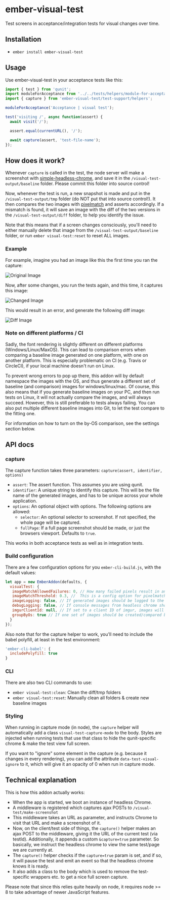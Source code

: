 # ember-visual-test

Test screens in acceptance/integration tests for visual changes over time.

## Installation

* `ember install ember-visual-test`

## Usage

Use ember-visual-test in your acceptance tests like this:

```js
import { test } from 'qunit';
import moduleForAcceptance from '../../tests/helpers/module-for-acceptance';
import { capture } from 'ember-visual-test/test-support/helpers';

moduleForAcceptance('Acceptance | visual test');

test('visiting /', async function(assert) {
  await visit('/');

  assert.equal(currentURL(), '/');

  await capture(assert, 'test-file-name');
});
```

## How does it work?

Whenever `capture` is called in the test, the node server will make a screenshot with 
[simple-headless-chrome](https://github.com/LucianoGanga/simple-headless-chrome), 
and save it in the `/visual-test-output/baseline` folder. Please commit this folder into source control!

Now, whenever the test is run, a new snapshot is made and put in the `/visual-test-output/tmp` folder 
(do NOT put that into source control!). It then compares the two images with 
[pixelmatch](https://github.com/mapbox/pixelmatch) and asserts accordingly. 
If a mismatch is found, it will save an image with the diff of the two versions in the `/visual-test-output/diff` folder, to help you identify the issue.

Note that this means that if a screen changes consciously, you'll need to either manually 
delete that image from the `/visual-test-output/baseline` folder, 
or run `ember visual-test:reset` to reset ALL images.

### Example

For example, imagine you had an image like this the first time you ran the capture:

![Original Image](docs/images/example-base-image.png)

Now, after some changes, you run the tests again, and this time, it captures this image:

![Changed Image](docs/images/example-comparison-image.png)

This would result in an error, and generate the following diff image:

![Diff Image](docs/images/example-diff-image.png)

### Note on different platforms / CI

Sadly, the font rendering is slightly different on different platforms (Windows/Linux/MaxOS). 
This can lead to comparison errors when comparing a baseline image generated on one platform, with one on another platform.
This is especially problematic on CI (e.g. Travis or CircleCI), if your local machine doesn't run on Linux.

To prevent wrong errors to pop up there, this addon will by default namespace the images with the OS, 
and thus generate a different set of baseline (and comparison) images for windows/linux/mac. 
Of course, this also means that if you generate baseline images on your PC, and then run tests on Linux, 
it will not actually compare the images, and will always succeed. 
However, this is still preferable to tests always failing. 
You can also put multiple different baseline images into Git, to let the test compare to the fitting one.

For information on how to turn on the by-OS comparison, see the settings section below.


## API docs

### capture
 
The capture function takes three parameters: `capture(assert, identifier, options)`

* `assert`: The assert function. This assumes you are using qunit.
* `identifier`: A unique string to identify this capture. This will be the file name of the generated images, and has to be unique across your whole application.
* `options`: An optional object with options. The following options are allowed:
  * `selector`: An optional selector to screenshot. If not specified, the whole page will be captured.
  * `fullPage`: If a full page screenshot should be made, or just the browsers viewport. Defaults to `true`.
  
This works in both acceptance tests as well as in integration tests.


### Build configuration

There are a few configuration options for you `ember-cli-build.js`, with the default values:

```js
let app = new EmberAddon(defaults, {
  visualTest: {
   imageMatchAllowedFailures: 0, // How many failed pixels result in an error
   imageMatchThreshold: 0.3, //  This is a config option for pixelmatch
   imageLogging: false, // If generated images should be logged to the console
   debugLogging: false, // If console messages from headless chrome should be printed in the console
   imgurClientId: null, // If set to a client ID of imgur, images will be uploaded there as well, to debug images e.g. on CI
   groupByOs: true // If one set of images should be created/compared by OS
  }
});
```

Also note that for the capture helper to work, you'll need to include the babel polyfill, at least in the test environment:

```js
'ember-cli-babel': {
  includePolyfill: true
}
```

### CLI

There are also two CLI commands to use: 

* `ember visual-test:clean`: Clean the diff/tmp folders
* `ember visual-test:reset`: Manually clean all folders & create new baseline images

### Styling

When running in capture mode (in node), the `capture` helper will automatically add a class 
`visual-test-capture-mode` to the body. Styles are injected when running tests that use that 
class to hide the qunit-specific chrome & make the test view full screen.

If you want to "ignore" some element in the capture (e.g. because it changes in every rendering), 
you can add the attribute `data-test-visual-ignore` to it, which will give it an opacity of 0 
when run in capture mode.

## Technical explanation

This is how this addon actually works:

* When the app is started, we boot an instance of headless Chrome.
* A middleware is registered which captures ajax POSTs to `/visual-test/make-screenshot`
* This middleware takes an URL as parameter, and instructs Chrome to visit that URL and make a screenshot of it.
* Now, on the client/test side of things, the `capture()` helper makes an ajax POST to the middleware, giving it the URL of the current test (via testId). Additionally, it appends a custom `&capture=true` parameter. So basically, we instruct the headless chrome to view the same test/page we are currently at.
* The `capture()` helper checks if the `capture=true` param is set, and if so, it will pause the test and emit an event so that the headless chrome knows it is ready.
* It also adds a class to the body which is used to remove the test-specific wrappers etc. to get a nice full screen capture.

Please note that since this relies quite heavily on node, it requires node >= 8 to take advantage of newer JavaScript features.
